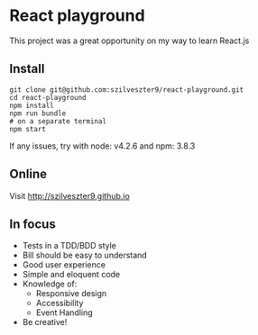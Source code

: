 # React playground

This project was a great opportunity on my way to learn React.js

## Install
```
git clone git@github.com:szilveszter9/react-playground.git
cd react-playground
npm install
npm run bundle
# on a separate terminal
npm start
```
If any issues, try with node: v4.2.6 and npm: 3.8.3

## Online

Visit http://szilveszter9.github.io

## In focus

* Tests in a TDD/BDD style
* Bill should be easy to understand
* Good user experience
* Simple and eloquent code
* Knowledge of:
  * Responsive design
  * Accessibility
  * Event Handling
* Be creative!
